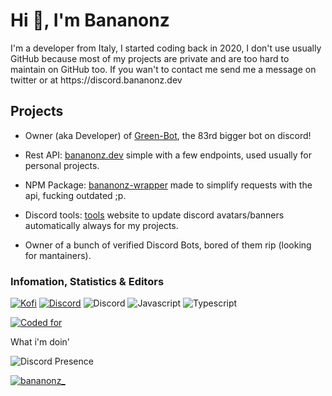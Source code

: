 <h1>Hi 👋, I'm Bananonz</h1>
I'm a developer from Italy, I started coding back in 2020, I don't use usually GitHub because most of my projects are private and are too hard to maintain on GitHub too. If you wan't to contact me send me a message on twitter or at https://discord.bananonz.dev

## Projects

- Owner (aka Developer) of [Green-Bot](https://green-bot.app), the 83rd bigger bot on discord!

- Rest API: [bananonz.dev](https://api.bananonz.dev) simple with a few endpoints, used usually for personal projects.

- NPM Package: [bananonz-wrapper](https://bananonz.dev/bananonz-wrapper) made to simplify requests with the api, fucking outdated ;p.

- Discord tools: [tools](https://tools.bananonz.dev) website to update discord avatars/banners automatically always for my projects.

- Owner of a bunch of verified Discord Bots, bored of them rip (looking for mantainers).

### Infomation, Statistics & Editors

[![Kofi](https://img.shields.io/badge/Ko--fi-F16061?style=for-the-badge&logo=ko-fi&logoColor=white)](https://ko-fi.com/bananonz) 
[![Discord](https://img.shields.io/badge/Discord-5865F2?style=for-the-badge&logo=discord&logoColor=white)](https://discord.bananonz.dev)
![Discord](https://img.shields.io/badge/Visual_Studio_Code-0078D4?style=for-the-badge&logo=visual%20studio%20code&logoColor=white)
![Javascript](https://img.shields.io/badge/JavaScript-323330?style=for-the-badge&logo=javascript&logoColor=F7DF1E)
![Typescript](https://img.shields.io/badge/TypeScript-007ACC?style=for-the-badge&logo=typescript&logoColor=white)

[![Coded for](https://wakatime.com/badge/user/6d679d0d-4091-441a-876e-086352c2b315.svg)](https://wakatime.com/@6d679d0d-4091-441a-876e-086352c2b315)

What i'm doin'

![Discord Presence](https://lanyard.cnrad.dev/api/660477458209964042)

<p align="left"> <a href="https://twitter.com/bananonz_" target="blank"><img src="https://img.shields.io/twitter/follow/bananonz_?logo=twitter&style=for-the-badge" alt="bananonz_" /></a> </p>

